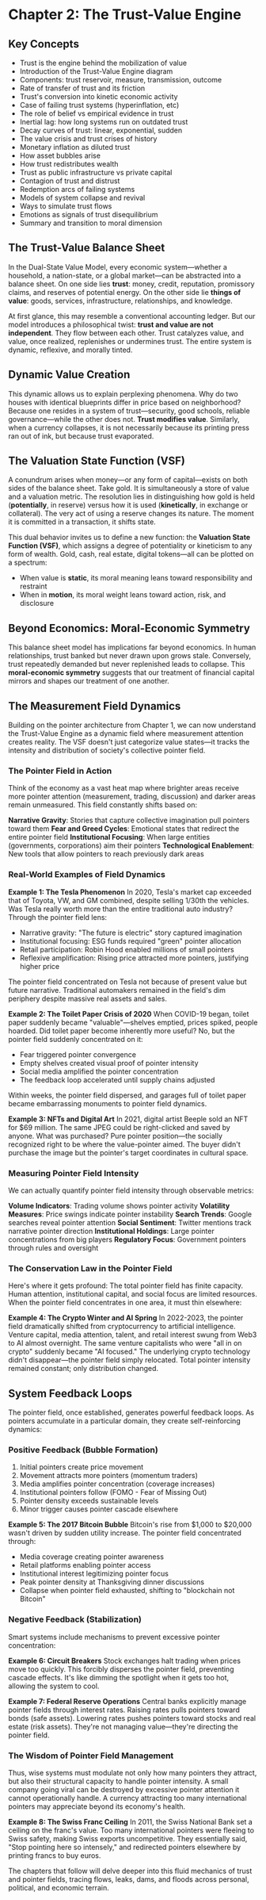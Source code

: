 # Chapter 2: The Trust-Value Engine

## Key Concepts

- Trust is the engine behind the mobilization of value
- Introduction of the Trust-Value Engine diagram
- Components: trust reservoir, measure, transmission, outcome
- Rate of transfer of trust and its friction
- Trust's conversion into kinetic economic activity
- Case of failing trust systems (hyperinflation, etc)
- The role of belief vs empirical evidence in trust
- Inertial lag: how long systems run on outdated trust
- Decay curves of trust: linear, exponential, sudden
- The value crisis and trust crises of history
- Monetary inflation as diluted trust
- How asset bubbles arise
- How trust redistributes wealth
- Trust as public infrastructure vs private capital
- Contagion of trust and distrust
- Redemption arcs of failing systems
- Models of system collapse and revival
- Ways to simulate trust flows
- Emotions as signals of trust disequilibrium
- Summary and transition to moral dimension

## The Trust-Value Balance Sheet

In the Dual-State Value Model, every economic system—whether a household, a nation-state, or a global market—can be abstracted into a balance sheet. On one side lies **trust**: money, credit, reputation, promissory claims, and reserves of potential energy. On the other side lie **things of value**: goods, services, infrastructure, relationships, and knowledge.

At first glance, this may resemble a conventional accounting ledger. But our model introduces a philosophical twist: **trust and value are not independent**. They flow between each other. Trust catalyzes value, and value, once realized, replenishes or undermines trust. The entire system is dynamic, reflexive, and morally tinted.

## Dynamic Value Creation

This dynamic allows us to explain perplexing phenomena. Why do two houses with identical blueprints differ in price based on neighborhood? Because one resides in a system of trust—security, good schools, reliable governance—while the other does not. **Trust modifies value**. Similarly, when a currency collapses, it is not necessarily because its printing press ran out of ink, but because trust evaporated.

## The Valuation State Function (VSF)

A conundrum arises when money—or any form of capital—exists on both sides of the balance sheet. Take gold. It is simultaneously a store of value and a valuation metric. The resolution lies in distinguishing how gold is held (**potentially**, in reserve) versus how it is used (**kinetically**, in exchange or collateral). The very act of using a reserve changes its nature. The moment it is committed in a transaction, it shifts state.

This dual behavior invites us to define a new function: the **Valuation State Function (VSF)**, which assigns a degree of potentiality or kineticism to any form of wealth. Gold, cash, real estate, digital tokens—all can be plotted on a spectrum:

- When value is **static**, its moral meaning leans toward responsibility and restraint
- When in **motion**, its moral weight leans toward action, risk, and disclosure

## Beyond Economics: Moral-Economic Symmetry

This balance sheet model has implications far beyond economics. In human relationships, trust banked but never drawn upon grows stale. Conversely, trust repeatedly demanded but never replenished leads to collapse. This **moral-economic symmetry** suggests that our treatment of financial capital mirrors and shapes our treatment of one another.

## The Measurement Field Dynamics

Building on the pointer architecture from Chapter 1, we can now understand the Trust-Value Engine as a dynamic field where measurement attention creates reality. The VSF doesn't just categorize value states—it tracks the intensity and distribution of society's collective pointer field.

### The Pointer Field in Action

Think of the economy as a vast heat map where brighter areas receive more pointer attention (measurement, trading, discussion) and darker areas remain unmeasured. This field constantly shifts based on:

**Narrative Gravity**: Stories that capture collective imagination pull pointers toward them
**Fear and Greed Cycles**: Emotional states that redirect the entire pointer field
**Institutional Focusing**: When large entities (governments, corporations) aim their pointers
**Technological Enablement**: New tools that allow pointers to reach previously dark areas

### Real-World Examples of Field Dynamics

**Example 1: The Tesla Phenomenon**
In 2020, Tesla's market cap exceeded that of Toyota, VW, and GM combined, despite selling 1/30th the vehicles. Was Tesla really worth more than the entire traditional auto industry? Through the pointer field lens:
- Narrative gravity: "The future is electric" story captured imagination
- Institutional focusing: ESG funds required "green" pointer allocation
- Retail participation: Robin Hood enabled millions of small pointers
- Reflexive amplification: Rising price attracted more pointers, justifying higher price

The pointer field concentrated on Tesla not because of present value but future narrative. Traditional automakers remained in the field's dim periphery despite massive real assets and sales.

**Example 2: The Toilet Paper Crisis of 2020**
When COVID-19 began, toilet paper suddenly became "valuable"—shelves emptied, prices spiked, people hoarded. Did toilet paper become inherently more useful? No, but the pointer field suddenly concentrated on it:
- Fear triggered pointer convergence
- Empty shelves created visual proof of pointer intensity
- Social media amplified the pointer concentration
- The feedback loop accelerated until supply chains adjusted

Within weeks, the pointer field dispersed, and garages full of toilet paper became embarrassing monuments to pointer field dynamics.

**Example 3: NFTs and Digital Art**
In 2021, digital artist Beeple sold an NFT for $69 million. The same JPEG could be right-clicked and saved by anyone. What was purchased? Pure pointer position—the socially recognized right to be where the value-pointer aimed. The buyer didn't purchase the image but the pointer's target coordinates in cultural space.

### Measuring Pointer Field Intensity

We can actually quantify pointer field intensity through observable metrics:

**Volume Indicators**: Trading volume shows pointer activity
**Volatility Measures**: Price swings indicate pointer instability
**Search Trends**: Google searches reveal pointer attention
**Social Sentiment**: Twitter mentions track narrative pointer direction
**Institutional Holdings**: Large pointer concentrations from big players
**Regulatory Focus**: Government pointers through rules and oversight

### The Conservation Law in the Pointer Field

Here's where it gets profound: The total pointer field has finite capacity. Human attention, institutional capital, and social focus are limited resources. When the pointer field concentrates in one area, it must thin elsewhere:

**Example 4: The Crypto Winter and AI Spring**
In 2022-2023, the pointer field dramatically shifted from cryptocurrency to artificial intelligence. Venture capital, media attention, talent, and retail interest swung from Web3 to AI almost overnight. The same venture capitalists who were "all in on crypto" suddenly became "AI focused." The underlying crypto technology didn't disappear—the pointer field simply relocated. Total pointer intensity remained constant; only distribution changed.

## System Feedback Loops

The pointer field, once established, generates powerful feedback loops. As pointers accumulate in a particular domain, they create self-reinforcing dynamics:

### Positive Feedback (Bubble Formation)
1. Initial pointers create price movement
2. Movement attracts more pointers (momentum traders)
3. Media amplifies pointer concentration (coverage increases)
4. Institutional pointers follow (FOMO - Fear of Missing Out)
5. Pointer density exceeds sustainable levels
6. Minor trigger causes pointer cascade elsewhere

**Example 5: The 2017 Bitcoin Bubble**
Bitcoin's rise from $1,000 to $20,000 wasn't driven by sudden utility increase. The pointer field concentrated through:
- Media coverage creating pointer awareness
- Retail platforms enabling pointer access
- Institutional interest legitimizing pointer focus
- Peak pointer density at Thanksgiving dinner discussions
- Collapse when pointer field exhausted, shifting to "blockchain not Bitcoin"

### Negative Feedback (Stabilization)
Smart systems include mechanisms to prevent excessive pointer concentration:

**Example 6: Circuit Breakers**
Stock exchanges halt trading when prices move too quickly. This forcibly disperses the pointer field, preventing cascade effects. It's like dimming the spotlight when it gets too hot, allowing the system to cool.

**Example 7: Federal Reserve Operations**
Central banks explicitly manage pointer fields through interest rates. Raising rates pulls pointers toward bonds (safe assets). Lowering rates pushes pointers toward stocks and real estate (risk assets). They're not managing value—they're directing the pointer field.

### The Wisdom of Pointer Field Management

Thus, wise systems must modulate not only how many pointers they attract, but also their structural capacity to handle pointer intensity. A small company going viral can be destroyed by excessive pointer attention it cannot operationally handle. A currency attracting too many international pointers may appreciate beyond its economy's health.

**Example 8: The Swiss Franc Ceiling**
In 2011, the Swiss National Bank set a ceiling on the franc's value. Too many international pointers were fleeing to Swiss safety, making Swiss exports uncompetitive. They essentially said, "Stop pointing here so intensely," and redirected pointers elsewhere by printing francs to buy euros.

The chapters that follow will delve deeper into this fluid mechanics of trust and pointer fields, tracing flows, leaks, dams, and floods across personal, political, and economic terrain.
